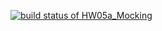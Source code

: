 [![build status of HW05a_Mocking](https://travis-ci.org/domortiz/GitHubApi567.svg?branch=HW05a_Mocking)](https://travis-ci.org/domortiz/GitHubApi567)
